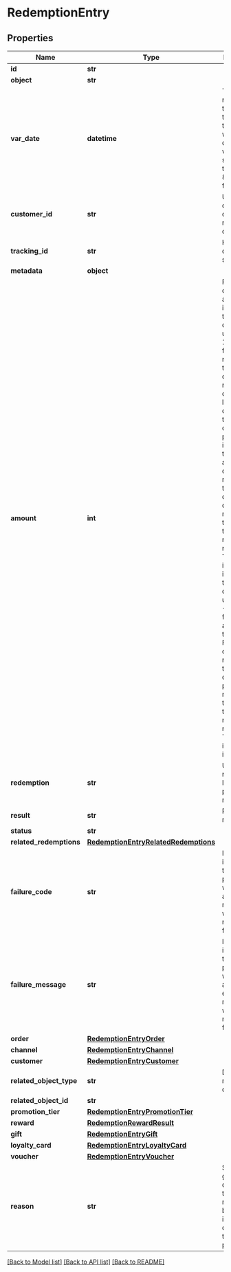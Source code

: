 # RedemptionEntry


## Properties

Name | Type | Description | Notes
------------ | ------------- | ------------- | -------------
**id** | **str** |  | [optional] 
**object** | **str** |  | [optional] 
**var_date** | **datetime** | Timestamp representing the date and time when the object was created. The value is shown in the ISO 8601 format. | [optional] 
**customer_id** | **str** | Unique customer ID of the redeeming customer. | [optional] 
**tracking_id** | **str** | Hashed customer source ID. | [optional] 
**metadata** | **object** |  | [optional] 
**amount** | **int** | For gift cards, this is a positive integer in the smallest currency unit (e.g. 100 cents for $1.00) representing the number of redeemed credits. For loyalty cards, this is the number of loyalty points used in the transaction. and For gift cards, this represents the number of the credits restored to the card in the rolledback redemption. The number is a negative integer in the smallest currency unit, e.g. -100 cents for $1.00 added back to the card. For loyalty cards, this represents the number of loyalty points restored to the card in the rolledback redemption. The number is a negative integer. | [optional] 
**redemption** | **str** | Unique redemption ID of the parent redemption. | [optional] 
**result** | **str** | Redemption result. | [optional] 
**status** | **str** |  | [optional] 
**related_redemptions** | [**RedemptionEntryRelatedRedemptions**](RedemptionEntryRelatedRedemptions.md) |  | [optional] 
**failure_code** | **str** | If the result is &#x60;FAILURE&#x60;, this parameter will provide a generic reason as to why the redemption failed. | [optional] 
**failure_message** | **str** | If the result is &#x60;FAILURE&#x60;, this parameter will provide a more expanded reason as to why the redemption failed. | [optional] 
**order** | [**RedemptionEntryOrder**](RedemptionEntryOrder.md) |  | [optional] 
**channel** | [**RedemptionEntryChannel**](RedemptionEntryChannel.md) |  | [optional] 
**customer** | [**RedemptionEntryCustomer**](RedemptionEntryCustomer.md) |  | [optional] 
**related_object_type** | **str** | Defines the related object. | [optional] 
**related_object_id** | **str** |  | [optional] 
**promotion_tier** | [**RedemptionEntryPromotionTier**](RedemptionEntryPromotionTier.md) |  | [optional] 
**reward** | [**RedemptionRewardResult**](RedemptionRewardResult.md) |  | [optional] 
**gift** | [**RedemptionEntryGift**](RedemptionEntryGift.md) |  | [optional] 
**loyalty_card** | [**RedemptionEntryLoyaltyCard**](RedemptionEntryLoyaltyCard.md) |  | [optional] 
**voucher** | [**RedemptionEntryVoucher**](RedemptionEntryVoucher.md) |  | [optional] 
**reason** | **str** | System generated cause for the redemption being invalid in the context of the provided parameters. | [optional] 

[[Back to Model list]](../README.md#documentation-for-models) [[Back to API list]](../README.md#documentation-for-api-endpoints) [[Back to README]](../README.md)


